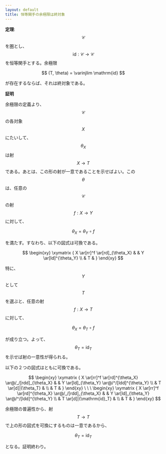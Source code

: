 ```yaml
---
layout: default
title: 恒等関手の余極限は終対象
---
```

__定理__: $$\mathscr{C}$$を圏とし、$$\mathrm{id}: \mathscr{C} \to \mathscr{C}$$を恒等関手とする。余極限

$$
(T, \theta) = \varinjlim \mathrm{id}
$$

が存在するならば、それは終対象である。

__証明__

余極限の定義より、$$\mathscr{C}$$の各対象$$X$$にたいして、$$\theta_X$$は射$$X \to T$$である。あとは、この形の射が一意であることを示せばよい。この$$\theta$$は、任意の$$\mathscr{C}$$の射$$f:X \to Y$$に対して、

$$
\theta_X = \theta_Y \circ f
$$

を満たす。すなわち、以下の図式は可換である。

$$
\begin{xy}
\xymatrix {
X \ar[rr]^f \ar[rd]_{\theta_X} &   & Y \ar[ld]^{\theta_Y} \\
  & T &
}
\end{xy}
$$

特に、$$Y$$として$$T$$を選ぶと、任意の射$$f: X \to T$$に対して、

$$
\theta_X = \theta_T \circ f
$$

が成り立つ。よって、$$\theta_T = \mathrm{id}_T$$を示せば射の一意性が得られる。

以下の２つの図式はともに可換である。

$$
\begin{xy}
\xymatrix {
X \ar[rr]^f \ar[rd]^{\theta_X} \ar@/_/[rdd]_{\theta_X} &   & Y \ar[ld]_{\theta_Y} \ar@/^/[ldd]^{\theta_Y} \\
  & T \ar[d]|{\theta_T} & \\
  & T &
}
\end{xy}
\ \ \ 
\begin{xy}
\xymatrix {
X \ar[rr]^f \ar[rd]^{\theta_X} \ar@/_/[rdd]_{\theta_X} &   & Y \ar[ld]_{\theta_Y} \ar@/^/[ldd]^{\theta_Y} \\
  & T \ar[d]|{\mathrm{id}_T} & \\
  & T &
}
\end{xy}
$$

余極限の普遍性から、射$$T \to T$$で上の形の図式を可換にするものは一意であるから、

$$
\theta_T = \mathrm{id}_T
$$

となる。証明終わり。
